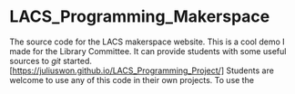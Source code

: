 # LACS_Programming_Makerspace
The source code for the LACS makerspace website.
This is a cool demo I made for the Library Committee. It can provide students with some useful sources to *git* started.
[https://juliuswon.github.io/LACS_Programming_Project/]
Students are welcome to use any of this code in their own projects. To use the 
